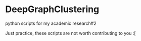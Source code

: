# DeepGraphClustering
python scripts for my academic research#2

Just practice, these scripts are not worth contributing to you :[
